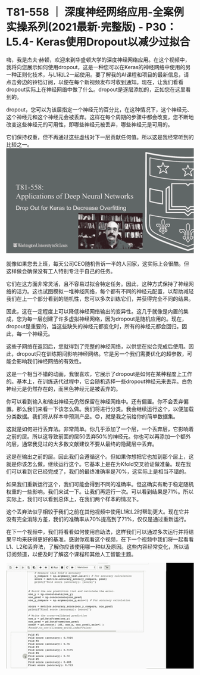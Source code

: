# T81-558 ｜ 深度神经网络应用-全案例实操系列(2021最新·完整版) - P30：L5.4- Keras使用Dropout以减少过拟合 

嗨，我是杰夫·赫顿，欢迎来到华盛顿大学的深度神经网络应用。在这个视频中，我将向您展示如何使用dropout，这是一种您可以在Keras的神经网络中使用的另一种正则化技术，与L1和L2一起使用。要了解我的AI课程和项目的最新信息，请点击旁边的铃铛订阅，以便在每个新视频发布时收到通知。现在，让我们看看dropout实际上在神经网络中做了什么。dropout是逐层添加的，正如您在这里看到的。

dropout，您可以为该层指定一个神经元的百分比，在这种情况下，这个神经元、这个神经元和这个神经元会被丢弃。这样在每个周期的步骤中都会改变，您不断地改变这些神经元的可用性，即哪些神经元被丢弃，哪些神经元是可用的。

它们保持权重，但不再通过这些虚线对下一层贡献任何值。所以这是我经常听到的比较之一。![](img/1a9b299d3e905cb95a8e5cd8656ae1bc_1.png)

就像如果您去上班，每天公司CEO随机告诉一半的人回家，这实际上会很酷。但这样做会确保没有工人特别专注于自己的任务。

它们在这方面非常灵活，且不容易过拟合特定任务。因此，这种方式保持了神经网络的活力。这也试图模拟一堆神经网络，每个都有不同的神经元配置，以帮助减轻我们在上一个部分看到的随机性，您可以多次训练它们，并获得完全不同的结果。

因此，这在一定程度上可以降低神经网络输出的变异性。这几乎就像是内置的集成，您为每一层创建了许多虚拟神经网络，因为dropout是随机应用的。现在，dropout是重要的，当这些缺失的神经元都变化时，所有的神经元都会回归。因此，每一个神经元。

这些子网络在返回后，您就得到了完整的神经网络，以供您在拟合完成后使用。因此，dropout只在训练期间影响神经网络。它是另一个我们需要优化的超参数，可能会影响我们神经网络的有效性。

这是一个相当不错的动画，我很喜欢，它展示了dropout是如何在某种程度上工作的。基本上，在训练迭代过程中，它会随机选择一些dropout神经元来丢弃。白色神经元是仍然存在的，而黑色神经元是被丢弃的。

你可以看到输入和输出神经元仍然保留在神经网络中。还有偏置。你不会丢弃偏置。那么我们来看一下该怎么做。我们将进行分类。我会继续运行这个，以便加载分类数据。我们将从样本中预测产品。😊，就是我之前给你的简单数据集。

这就是如何进行丢弃法。非常简单。你几乎添加了一个层，一个丢弃层，它影响着之前的层。所以这导致前面的层50丢弃50%的神经元。你也可以再添加一个额外的层，通常我见过的大多数文献建议不要从最终的隐藏层中丢弃。

这是在输出之前的层。因此我们会遵循这个。但如果你想把它也加到那个层上，这就是你该怎么做。继续运行这个。它基本上是在为Kfold交叉验证做准备。现在我们可以看到它已经完成了，我们的最终准确率是70%，这实际上是相当不错的。

如果我们重新运行这个，我们可能会得到不同的准确率。但这确实有助于稳定随机权重的一些影响。我们来试一下。让我们再运行一次。可以看到结果是71%。所以实际上，我们可以看到总体上，在我们两个样本的情况下。

这个丢弃法似乎相较于我们之前在其他视频中使用L1和L2时帮助更大。现在它并没有完全消除方差，我们的准确率从70%提高到了71%，仅仅是通过重新运行。

在下一个视频中，我们将看看如何使用自助法，这样我们可以通过多次运行并将结果平均来获得更好的基准。感谢你观看这个视频，在下一个视频中我们将一起看看L1、L2和丢弃法，了解你应该使用哪一种以及原因。这些内容经常变化，所以请订阅频道，以便及时了解这个课程和其他人工智能主题。

![](img/1a9b299d3e905cb95a8e5cd8656ae1bc_3.png)
